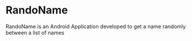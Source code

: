 # RandoName
RandoName is an Android Application developed to get a name randomly between a list of names

